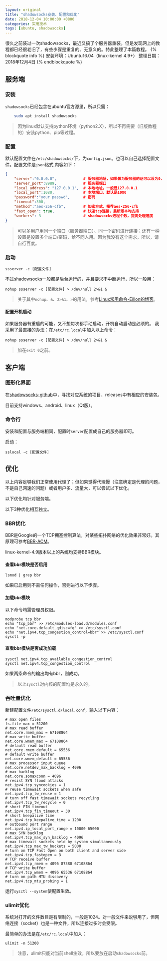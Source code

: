 ```yaml
---
layout: original
title: "shadowsocks安装、配置和优化"
date: 2018-12-04 10:00:00 +0800 
categories: 实用技术
tags: [ubuntu, shadowsocks]
---
```

很久之前装过一次shadowsocks，最近又搞了个服务器重装。但是发现网上的教程都已经很老旧了，有些步骤是重复的、无意义的。特此整理了本篇教程。
{% blockquote info %}
安装环境：Ubuntu16.04（linux-kernel 4.9+）
整理日期：2018年12月4日
{% endblockquote %}


<!-- more -->

## 服务端
### 安装
`shadowsocks`已经包含在ubuntu官方源里，所以只需：
```sh
    sudo apt install shadowsocks
```
> 因为linux默认支持python环境（python2.X），所以不再需要（旧版教程的）安装python、pip等过程。


### 配置
默认配置文件在`/etc/shadowsocks/`下，为`config.json`。也可以自己选择配置文件。配置文件是`json`格式,内容如下：
```json
{
    "server":"0.0.0.0",            # 服务器地址，如果做为服务器的话可以设为0.0.0.0
    "server_port":8989,            # 服务器端口
    "local_address": "127.0.0.1",  # 本地地址，一般是127.0.0.1
    "local_port":1080,             # 本地端口，默认是1080
    "password":"your passwd",      # 密码
    "timeout":300,                
    "method":"aes-256-cfb",        # 加密方式，推荐aes-256-cfb
    "fast_open": true,             # 快速tcp连接，最新版本均支持
    "workers": 3                   # shadowsocks进程个数，提高处理速度
}
```

> 可以多用户用同一个端口（服务器端口）、同一个密码进行连接；还有一种设置是设置多个端口/密码，给不同人用。因为我没有这个需求，所以，请自行百度。

### 启动
```
ssserver -c [配置文件]
```
不过shadowsocks一般都是后台运行的，并且要求不中断运行，所以一般用：
```
nohup ssserver -c [配置文件] > /dev/null 2>&1 &
```
> 关于其中`nohup`、`&`、`2>&1`、`>`的用法，参考[Linux常用命令-Eillon的博客](https://eillon.github.io/2018/07/16/linux%E5%B8%B8%E7%94%A8%E5%91%BD%E4%BB%A4/#%E7%B3%BB%E7%BB%9F%E6%93%8D%E4%BD%9C)。

#### 配置开机启动
如果服务器有重启的可能，又不想每次都手动启动，开机自动启动是必须的。
我采用了最直接的办法：在`/etc/rc.local`中加入以上命令：
```
nohup ssserver -c [配置文件] > /dev/null 2>&1 &
```
> 加在`exit 0`之前。

## 客户端
### 图形化界面
在[shadowsocks-github](https://github.com/shadowsocks)中，寻找对应系统的项目，releases中有相应的安装包。

目前支持windows、android、linux（Qt版）。

### 命令行
安装和配置与服务端相同，配置时`server`配置成自己的服务器即可。

启动：
```
sslocal -c [配置文件]
```

## 优化
以上内容足够我们正常使用代理了；但如果觉得代理慢（注意确定是代理的问题，不是自己网速的问题）或者用户多、流量大，可以尝试以下优化。

以下优化均针对服务端。

以下3种优化相互独立。

### BBR优化
BBR是Google的一个TCP拥塞控制算法，对某些拓扑网络的优化效果非常好。其原理可参考[BBR-ACM](https://queue.acm.org/detail.cfm?id=3022184)。

linux-kernel-4.9版本以上的系统均支持BBR模块。

#### 查看bbr模块是否启用
```
lsmod | grep bbr
```
如果已启用则不需任何操作，否则进行以下步骤。

#### 加载bbr模块
以下命令均需管理员权限。
```
modprobe tcp_bbr
echo "tcp_bbr" >> /etc/modules-load.d/modules.conf
echo "net.core.default_qdisc=fq" >> /etc/sysctl.conf
echo "net.ipv4.tcp_congestion_control=bbr" >> /etc/sysctl.conf
sysctl -p
```

#### 查看bbr模块是否成功加载
```
sysctl net.ipv4.tcp_available_congestion_control
sysctl net.ipv4.tcp_congestion_control
```
如果两条命令的输出均有bbr，则成功。
> 以上`sysctl`对内核的配置均是永久的。


### 吞吐量优化
新建配置文件`/etc/sysctl.d/local.conf`，输入以下内容：
```
# max open files
fs.file-max = 51200
# max read buffer
net.core.rmem_max = 67108864
# max write buffer
net.core.wmem_max = 67108864
# default read buffer
net.core.rmem_default = 65536
# default write buffer
net.core.wmem_default = 65536
# max processor input queue
net.core.netdev_max_backlog = 4096
# max backlog
net.core.somaxconn = 4096
# resist SYN flood attacks
net.ipv4.tcp_syncookies = 1
# reuse timewait sockets when safe
net.ipv4.tcp_tw_reuse = 1
# turn off fast timewait sockets recycling
net.ipv4.tcp_tw_recycle = 0
# short FIN timeout
net.ipv4.tcp_fin_timeout = 30
# short keepalive time
net.ipv4.tcp_keepalive_time = 1200
# outbound port range
net.ipv4.ip_local_port_range = 10000 65000
# max SYN backlog
net.ipv4.tcp_max_syn_backlog = 4096
# max timewait sockets held by system simultaneously
net.ipv4.tcp_max_tw_buckets = 5000
# turn on TCP Fast Open on both client and server side
net.ipv4.tcp_fastopen = 3
# TCP receive buffer
net.ipv4.tcp_rmem = 4096 87380 67108864
# TCP write buffer
net.ipv4.tcp_wmem = 4096 65536 67108864
# turn on path MTU discovery
net.ipv4.tcp_mtu_probing = 1
```
运行`sysctl --system`使配置生效。

### ulimit优化
系统对打开的文件数目是有限制的，一般是1024。对一般文件来说够用了，但网络连接（socket）也是一种文件，所以连接过多时会受限。

最简单的办法是在`/etc/rc.local`中加入：
```
ulimit -n 51200
```
> 注意，ulimit只能对当前shell生效，所以要放在启动`shadowsocks`前。